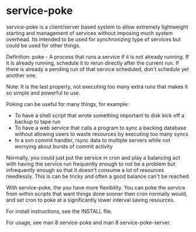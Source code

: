 service-poke
============

service-poke is a client/server based system to allow extremely lightweight
starting and management of services without imposing much system overhead.
Its intended to be used for synchronizing type of services but could be used
for other things.

Definition: poke - A process that runs a service if it is not already
                   running. If it is already running, schedule it to rerun
                   directly after the current run. If there is already a
                   pending run of that service scheduled, don't schedule yet
                   another one.

Note: It is the last property, not executing too many extra runs that makes it
      so simple and powerful to use.

Poking can be useful for many things, for example:
 * To have a shell script that wrote something important to disk kick off a
   backup to tape run
 * To have a web service that calls a program to sync a backing database
   without allowing users to waste resources by executing too many syncs
 * In a svn commit handler, rsync data to multiple servers while not worrying
   about bursts of commit activity
 
Normally, you could just put the service in cron and play a balancing act with
having the service run frequently enough to not be a problem but infrequently
enough so that it doesn't consume a lot of resources needlessly. This is can be
tricky and often a good balance can't be reached.

With service-poke, the you have more flexibility. You can poke the service from
within scripts that want things done sooner then cron normally would, and set
cron to poke at a significantly lower interval saving resources.


For install instructions, see the INSTALL file.

For usage, see man 8 service-poke and man 8 service-poke-server.
